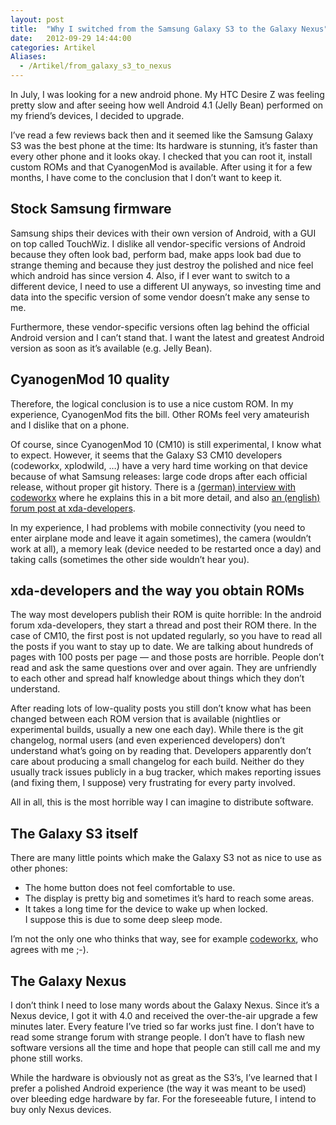 ```yaml
---
layout: post
title:  "Why I switched from the Samsung Galaxy S3 to the Galaxy Nexus"
date:   2012-09-29 14:44:00
categories: Artikel
Aliases:
  - /Artikel/from_galaxy_s3_to_nexus
---
```



<p>
In July, I was looking for a new android phone. My HTC Desire Z was feeling
pretty slow and after seeing how well Android 4.1 (Jelly Bean) performed on my
friend’s devices, I decided to upgrade.
</p>

<p>
I’ve read a few reviews back then and it seemed like the Samsung Galaxy S3 was
the best phone at the time: Its hardware is stunning, it’s faster than every
other phone and it looks okay. I checked that you can root it, install custom
ROMs and that CyanogenMod is available. After using it for a few months, I have
come to the conclusion that I don’t want to keep it.
</p>

<h2>Stock Samsung firmware</h2>

<p>
Samsung ships their devices with their own version of Android, with a GUI on
top called TouchWiz. I dislike all vendor-specific versions of Android because
they often look bad, perform bad, make apps look bad due to strange theming
and because they just destroy the polished and nice feel which android has
since version 4. Also, if I ever want to switch to a different device, I need
to use a different UI anyways, so investing time and data into the specific
version of some vendor doesn’t make any sense to me.
</p>

<p>
Furthermore, these vendor-specific versions often lag behind the official
Android version and I can’t stand that. I want the latest and greatest Android
version as soon as it’s available (e.g. Jelly Bean).
</p>

<h2>CyanogenMod 10 quality</h2>

<p>
Therefore, the logical conclusion is to use a nice custom ROM. In my
experience, CyanogenMod fits the bill. Other ROMs feel very amateurish and I
dislike that on a phone.
</p>

<p>
Of course, since CyanogenMod 10 (CM10) is still experimental, I know what to
expect. However, it seems that the Galaxy S3 CM10 developers (codeworkx,
xplodwild, …) have a very hard time working on that device because of what
Samsung releases: large code drops after each official release, without proper
git history. There is a <a
href="http://www.androidnext.de/schwerpunkt/codeworkx-interview-galaxy-s3/">(german)
interview with codeworkx</a> where he explains this in a bit more detail, and
also <a
href="http://forum.xda-developers.com/showpost.php?p=31873214&postcount=7773">an
(english) forum post at xda-developers</a>.
</p>

<p>
In my experience, I had problems with mobile connectivity (you need to enter
airplane mode and leave it again sometimes), the camera (wouldn’t work at all),
a memory leak (device needed to be restarted once a day) and taking calls
(sometimes the other side wouldn’t hear you).
</p>

<h2>xda-developers and the way you obtain ROMs</h2>

<p>
The way most developers publish their ROM is quite horrible: In the android
forum xda-developers, they start a thread and post their ROM there. In the case
of CM10, the first post is not updated regularly, so you have to read all the
posts if you want to stay up to date. We are talking about hundreds of pages
with 100 posts per page — and those posts are horrible. People don’t read and
ask the same questions over and over again. They are unfriendly to each other
and spread half knowledge about things which they don’t understand.
</p>

<p>
After reading lots of low-quality posts you still don’t know what has been
changed between each ROM version that is available (nightlies or experimental
builds, usually a new one each day). While there is the git changelog, normal
users (and even experienced developers) don’t understand what’s going on by
reading that. Developers apparently don’t care about producing a small
changelog for each build. Neither do they usually track issues publicly in a
bug tracker, which makes reporting issues (and fixing them, I suppose) very
frustrating for every party involved.
</p>

<p>
All in all, this is the most horrible way I can imagine to distribute software.
</p>

<h2>The Galaxy S3 itself</h2>

<p>
There are many little points which make the Galaxy S3 not as nice to use as
other phones:
</p>

<ul>
<li>The home button does not feel comfortable to use.</li>
<li>The display is pretty big and sometimes it’s hard to reach some areas.</li>
<li>It takes a long time for the device to wake up when locked.<br>I suppose this
is due to some deep sleep mode.</li>
</ul>

<p>
I’m not the only one who thinks that way, see for example <a
href="http://codeworkx.de/wordpress/2012/09/16/why-do-i-still-use-my-galaxy-nexus/">codeworkx</a>,
who agrees with me ;-).
</p>

<h2>The Galaxy Nexus</h2>

<p>
I don’t think I need to lose many words about the Galaxy Nexus. Since it’s a
Nexus device, I got it with 4.0 and received the over-the-air upgrade a few
minutes later. Every feature I’ve tried so far works just fine. I don’t have to
read some strange forum with strange people. I don’t have to flash new software
versions all the time and hope that people can still call me and my phone still
works.
</p>

<p>
While the hardware is obviously not as great as the S3’s, I’ve learned that I
prefer a polished Android experience (the way it was meant to be used) over
bleeding edge hardware by far. For the foreseeable future, I intend to buy only
Nexus devices.
</p>
